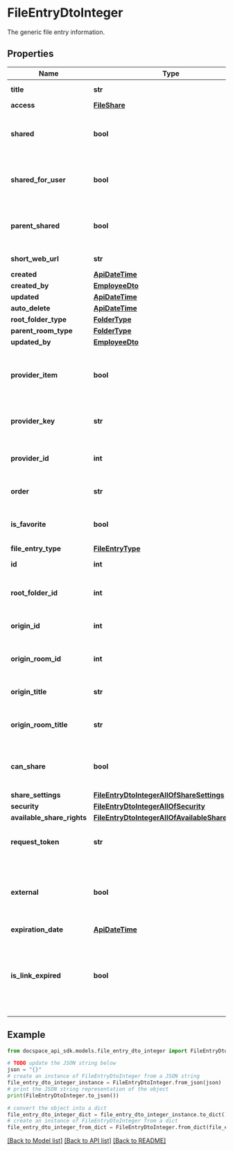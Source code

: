 # FileEntryDtoInteger
The generic file entry information.

## Properties

Name | Type | Description | Notes
------------ | ------------- | ------------- | -------------
**title** | **str** | The file entry title. | [optional] 
**access** | [**FileShare**](FileShare.md) |  | [optional] 
**shared** | **bool** | Specifies if the file entry is shared via link or not. | [optional] 
**shared_for_user** | **bool** | Specifies if the file entry is shared for user or not. | [optional] 
**parent_shared** | **bool** | Indicates whether the parent entity is shared. | [optional] 
**short_web_url** | **str** | The short Web URL. | [optional] 
**created** | [**ApiDateTime**](ApiDateTime.md) |  | [optional] 
**created_by** | [**EmployeeDto**](EmployeeDto.md) |  | [optional] 
**updated** | [**ApiDateTime**](ApiDateTime.md) |  | [optional] 
**auto_delete** | [**ApiDateTime**](ApiDateTime.md) |  | [optional] 
**root_folder_type** | [**FolderType**](FolderType.md) |  | [optional] 
**parent_room_type** | [**FolderType**](FolderType.md) |  | [optional] 
**updated_by** | [**EmployeeDto**](EmployeeDto.md) |  | [optional] 
**provider_item** | **bool** | Specifies if the file entry provider is specified or not. | [optional] 
**provider_key** | **str** | The provider key of the file entry. | [optional] 
**provider_id** | **int** | The provider ID of the file entry. | [optional] 
**order** | **str** | The order of the file entry. | [optional] 
**is_favorite** | **bool** | Specifies if the file is a favorite or not. | [optional] 
**file_entry_type** | [**FileEntryType**](FileEntryType.md) |  | [optional] 
**id** | **int** | The file entry ID. | [optional] 
**root_folder_id** | **int** | The root folder ID of the file entry. | [optional] 
**origin_id** | **int** | The origin ID of the file entry. | [optional] 
**origin_room_id** | **int** | The origin room ID of the file entry. | [optional] 
**origin_title** | **str** | The origin title of the file entry. | [optional] 
**origin_room_title** | **str** | The origin room title of the file entry. | [optional] 
**can_share** | **bool** | Specifies if the file entry can be shared or not. | [optional] 
**share_settings** | [**FileEntryDtoIntegerAllOfShareSettings**](FileEntryDtoIntegerAllOfShareSettings.md) |  | [optional] 
**security** | [**FileEntryDtoIntegerAllOfSecurity**](FileEntryDtoIntegerAllOfSecurity.md) |  | [optional] 
**available_share_rights** | [**FileEntryDtoIntegerAllOfAvailableShareRights**](FileEntryDtoIntegerAllOfAvailableShareRights.md) |  | [optional] 
**request_token** | **str** | The request token of the file entry. | [optional] 
**external** | **bool** | Specifies if the folder can be accessed via an external link or not. | [optional] 
**expiration_date** | [**ApiDateTime**](ApiDateTime.md) |  | [optional] 
**is_link_expired** | **bool** | Indicates whether the shareable link associated with the file or folder has expired. | [optional] 

## Example

```python
from docspace_api_sdk.models.file_entry_dto_integer import FileEntryDtoInteger

# TODO update the JSON string below
json = "{}"
# create an instance of FileEntryDtoInteger from a JSON string
file_entry_dto_integer_instance = FileEntryDtoInteger.from_json(json)
# print the JSON string representation of the object
print(FileEntryDtoInteger.to_json())

# convert the object into a dict
file_entry_dto_integer_dict = file_entry_dto_integer_instance.to_dict()
# create an instance of FileEntryDtoInteger from a dict
file_entry_dto_integer_from_dict = FileEntryDtoInteger.from_dict(file_entry_dto_integer_dict)
```
[[Back to Model list]](../README.md#documentation-for-models) [[Back to API list]](../README.md#documentation-for-api-endpoints) [[Back to README]](../README.md)


